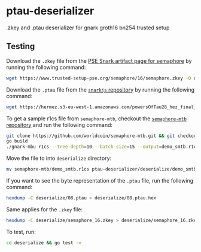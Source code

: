 # ptau-deserializer

.zkey and .ptau deserializer for gnark groth16 bn254 trusted setup

## Testing

Download the `.zkey` file from the [PSE Snark artifact page for semaphore](https://www.trusted-setup-pse.org/#Semaphore) by running the following command:

```bash
wget https://www.trusted-setup-pse.org/semaphore/16/semaphore.zkey -O deserialize/semaphore_16.zkey
```

Download the `.ptau` file from the [`snarkjs` repository](https://github.com/iden3/snarkjs#7-prepare-phase-2) by running the following command:

```bash
wget https://hermez.s3-eu-west-1.amazonaws.com/powersOfTau28_hez_final_08.ptau -O deserialize/08.ptau
```

To get a sample r1cs file from `semaphore-mtb`, checkout the [`semaphore-mtb` repository](https://github.com/worldcoin/semaphore-mtb.git) and run the following command:

```bash
git clone https://github.com/worldcoin/semaphore-mtb.git && git checkout wip/mk/r1cs-export
go build
./gnark-mbu r1cs --tree-depth=10 --batch-size=15 --output=demo_smtb.r1cs
```

Move the file to into `deserialize` directory:

```bash
mv semaphore-mtb/demo_smtb.r1cs ptau-deserializer/deserialize/demo_smtb.r1cs
```

If you want to see the byte representation of the `.ptau` file, run the following command:

```bash
hexdump -C deserialize/08.ptau > deserialize/08.ptau.hex
```

Same applies for the `.zkey` file:

```bash
hexdump -C deserialize/semaphore_16.zkey > deserialize/semaphore_16.zkey.hex
```

To test, run:

```bash
cd deserialize && go test -v
```
